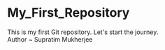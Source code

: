 # My_First_Repository
This is my first Git repository. Let's start the journey.
<br> 
Author ~ Supratim Mukherjee
